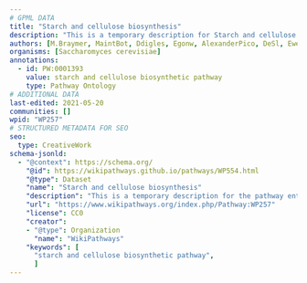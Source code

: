 ```yaml
---
# GPML DATA
title: "Starch and cellulose biosynthesis"
description: "This is a temporary description for Starch and cellulose biosynthesis"
authors: [M.Braymer, MaintBot, Ddigles, Egonw, AlexanderPico, DeSl, Eweitz]
organisms: [Saccharomyces cerevisiae]
annotations:
  - id: PW:0001393
    value: starch and cellulose biosynthetic pathway
    type: Pathway Ontology
# ADDITIONAL DATA
last-edited: 2021-05-20
communities: []
wpid: "WP257"
# STRUCTURED METADATA FOR SEO
seo:
  type: CreativeWork
schema-jsonld:
  - "@context": https://schema.org/
    "@id": https://wikipathways.github.io/pathways/WP554.html
    "@type": Dataset
    "name": "Starch and cellulose biosynthesis"
    "description": "This is a temporary description for the pathway entitled: Starch and cellulose biosynthesis"
    "url": "https://www.wikipathways.org/index.php/Pathway:WP257"
    "license": CC0
    "creator":
    - "@type": Organization
      "name": "WikiPathways"
    "keywords": [
      "starch and cellulose biosynthetic pathway",
      ]
---
```

